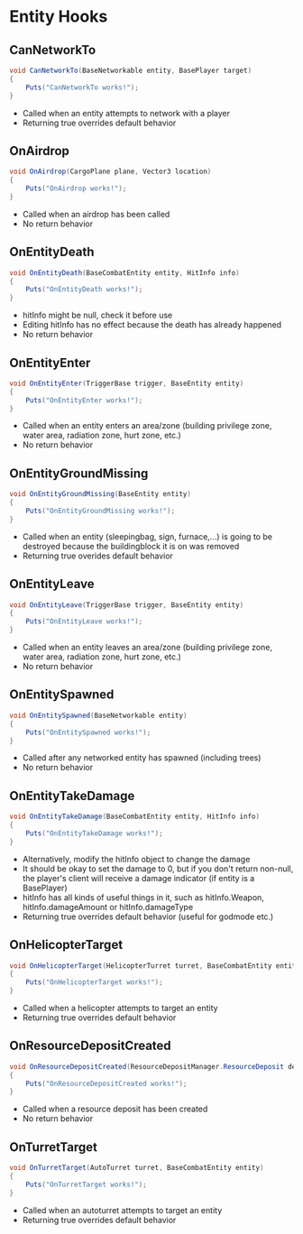 # Entity Hooks

## CanNetworkTo

``` csharp
void CanNetworkTo(BaseNetworkable entity, BasePlayer target)
{
    Puts("CanNetworkTo works!");
}
```

 * Called when an entity attempts to network with a player
 * Returning true overrides default behavior

## OnAirdrop

``` csharp
void OnAirdrop(CargoPlane plane, Vector3 location)
{
    Puts("OnAirdrop works!");
}
```

 * Called when an airdrop has been called
 * No return behavior

## OnEntityDeath

``` csharp
void OnEntityDeath(BaseCombatEntity entity, HitInfo info)
{
    Puts("OnEntityDeath works!");
}
```

 * hitInfo might be null, check it before use
 * Editing hitInfo has no effect because the death has already happened
 * No return behavior

## OnEntityEnter

``` csharp
void OnEntityEnter(TriggerBase trigger, BaseEntity entity)
{
    Puts("OnEntityEnter works!");
}
```

 * Called when an entity enters an area/zone (building privilege zone, water area, radiation zone, hurt zone, etc.)
 * No return behavior

## OnEntityGroundMissing

``` csharp
void OnEntityGroundMissing(BaseEntity entity)
{
    Puts("OnEntityGroundMissing works!");
}
```

 * Called when an entity (sleepingbag, sign, furnace,...) is going to be destroyed because the buildingblock it is on was removed
 * Returning true overides default behavior

## OnEntityLeave

``` csharp
void OnEntityLeave(TriggerBase trigger, BaseEntity entity)
{
    Puts("OnEntityLeave works!");
}
```

 * Called when an entity leaves an area/zone (building privilege zone, water area, radiation zone, hurt zone, etc.)
 * No return behavior

## OnEntitySpawned

``` csharp
void OnEntitySpawned(BaseNetworkable entity)
{
    Puts("OnEntitySpawned works!");
}
```

 * Called after any networked entity has spawned (including trees)
 * No return behavior

## OnEntityTakeDamage

``` csharp
void OnEntityTakeDamage(BaseCombatEntity entity, HitInfo info)
{
    Puts("OnEntityTakeDamage works!");
}
```

 * Alternatively, modify the hitInfo object to change the damage
 * It should be okay to set the damage to 0, but if you don't return non-null, the player's client will receive a damage indicator (if entity is a BasePlayer)
 * hitInfo has all kinds of useful things in it, such as hitInfo.Weapon, hitInfo.damageAmount or hitInfo.damageType
 * Returning true overrides default behavior (useful for godmode etc.)

## OnHelicopterTarget

``` csharp
void OnHelicopterTarget(HelicopterTurret turret, BaseCombatEntity entity)
{
    Puts("OnHelicopterTarget works!");
}
```

 * Called when a helicopter attempts to target an entity
 * Returning true overrides default behavior

## OnResourceDepositCreated

``` csharp
void OnResourceDepositCreated(ResourceDepositManager.ResourceDeposit deposit)
{
    Puts("OnResourceDepositCreated works!");
}
```

 * Called when a resource deposit has been created
 * No return behavior

## OnTurretTarget

``` csharp
void OnTurretTarget(AutoTurret turret, BaseCombatEntity entity)
{
    Puts("OnTurretTarget works!");
}
```

 * Called when an autoturret attempts to target an entity
 * Returning true overrides default behavior
